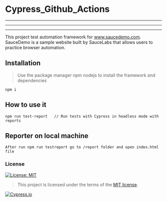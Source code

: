 # Cypress_Github_Actions

---

---

---

This project test automation framework for www.saucedemo.com. SauceDemo is a sample website built by SauceLabs that allows users to practice browser automation.

## Installation

> Use the package manager npm nodejs to install the framework and dependencies

```
npm i

```

## How to use it

```
npm run test-report   // Run tests with Cypress in headless mode with reports
```

## Reporter on local machine

```
After run npm run testreport go to /report folder and open index.html file
```

### License

[![License: MIT](https://img.shields.io/badge/License-MIT-yellow.svg)](https://opensource.org/licenses/MIT)

> This project is licensed under the terms of the [MIT license](/LICENSE).

[![Cypress.io](https://img.shields.io/badge/Tested%20with-Cypress-04C38E.svg)](https://www.cypress.io/)
